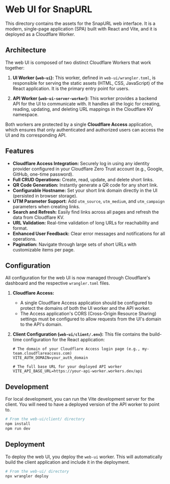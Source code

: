 # Web UI for SnapURL

This directory contains the assets for the SnapURL web interface. It is a modern, single-page application (SPA) built with React and Vite, and it is deployed as a Cloudflare Worker.

## Architecture

The web UI is composed of two distinct Cloudflare Workers that work together:

1.  **UI Worker (`web-ui`):** This worker, defined in `web-ui/wrangler.toml`, is responsible for serving the static assets (HTML, CSS, JavaScript) of the React application. It is the primary entry point for users.

2.  **API Worker (`web-ui-server-worker`):** This worker provides a backend API for the UI to communicate with. It handles all the logic for creating, reading, updating, and deleting URL mappings in the Cloudflare KV namespace.

Both workers are protected by a single **Cloudflare Access** application, which ensures that only authenticated and authorized users can access the UI and its corresponding API.

## Features

- **Cloudflare Access Integration:** Securely log in using any identity provider configured in your Cloudflare Zero Trust account (e.g., Google, GitHub, one-time password).
- **Full CRUD Operations:** Create, read, update, and delete short links.
- **QR Code Generation:** Instantly generate a QR code for any short link.
- **Configurable Hostname:** Set your short link domain directly in the UI (persisted in browser storage).
- **UTM Parameter Support:** Add `utm_source`, `utm_medium`, and `utm_campaign` parameters when creating links.
- **Search and Refresh:** Easily find links across all pages and refresh the data from Cloudflare KV.
- **URL Validation:** Real-time validation of long URLs for reachability and format.
- **Enhanced User Feedback:** Clear error messages and notifications for all operations.
- **Pagination:** Navigate through large sets of short URLs with customizable items per page.

## Configuration

All configuration for the web UI is now managed through Cloudflare's dashboard and the respective `wrangler.toml` files.

1.  **Cloudflare Access:**
    *   A single Cloudflare Access application should be configured to protect the domains of both the UI worker and the API worker.
    *   The Access application's CORS (Cross-Origin Resource Sharing) settings must be configured to allow requests from the UI's domain to the API's domain.

2.  **Client Configuration (`web-ui/client/.env`):**
    This file contains the build-time configuration for the React application:

    ```
    # The domain of your Cloudflare Access login page (e.g., my-team.cloudflareaccess.com)
    VITE_AUTH_DOMAIN=your_auth_domain

    # The full base URL for your deployed API worker
    VITE_API_BASE_URL=https://your-api-worker.workers.dev/api
    ```

## Development

For local development, you can run the Vite development server for the client. You will need to have a deployed version of the API worker to point to.

```bash
# From the web-ui/client/ directory
npm install
npm run dev
```

## Deployment

To deploy the web UI, you deploy the `web-ui` worker. This will automatically build the client application and include it in the deployment.

```bash
# From the web-ui/ directory
npx wrangler deploy
```